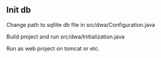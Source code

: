 ## Init db

Change path to sqllite db file in src/dwa/Configuration.java

Build project and run src/dwa/Initialization.java

Run as web project on tomcat or etc.
        
 